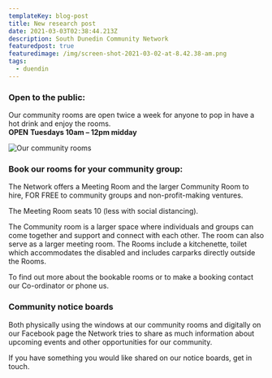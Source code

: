 ```yaml
---
templateKey: blog-post
title: New research post
date: 2021-03-03T02:38:44.213Z
description: South Dunedin Community Network
featuredpost: true
featuredimage: /img/screen-shot-2021-03-02-at-8.42.38-am.png
tags:
  - duendin
---
```

### Open to the public:

Our community rooms are open twice a week for anyone to pop in have a hot drink and enjoy the rooms.\
**OPEN** **Tuesdays 10am – 12pm midday**

![Our community rooms](/img/screen-shot-2021-03-02-at-8.42.38-am.png "Our community rooms")

### Book our rooms for your community group:

The Network offers a Meeting Room and the larger Community Room to hire, FOR FREE to community groups and non-profit-making ventures.

The Meeting Room seats 10 (less with social distancing).

The Community room is a larger space where individuals and groups can come together and support and connect with each other. The room can also serve as a larger meeting room. The Rooms include a kitchenette, toilet which accommodates the disabled and includes carparks directly outside the Rooms.

To find out more about the bookable rooms or to make a booking contact our Co-ordinator or phone us.

### Community notice boards

Both physically using the windows at our community rooms and digitally on our Facebook page the Network tries to share as much information about upcoming events and other opportunities for our community.

If you have something you would like shared on our notice boards, get in touch.